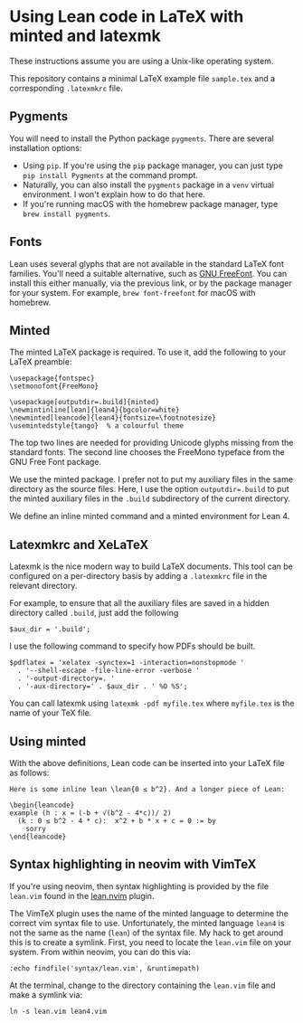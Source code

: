# Using Lean code in LaTeX with minted and latexmk

These instructions assume you are using a Unix-like operating system. 

This repository contains a minimal LaTeX example file `sample.tex` and a corresponding `.latexmkrc`
file.

## Pygments

You will need to install the Python package `pygments`. There are several installation options:

* Using `pip`. If you're using the `pip` package manager, you can just type `pip install Pygments`
  at the command prompt.
* Naturally, you can also install the `pygments` package in a `venv` virtual environment. I won't
  explain how to do that here.
* If you're running macOS with the homebrew package manager, type `brew install pygments`.

## Fonts

Lean uses several glyphs that are not available in the standard LaTeX font families. You'll need a
suitable alternative, such as [GNU FreeFont](https://www.gnu.org/software/freefont/). You can
install this either manually, via the previous link, or by the package manager for your system. For
example, `brew font-freefont` for macOS with homebrew.


## Minted

The minted LaTeX package is required. To use it, add the following to your LaTeX preamble:

    \usepackage{fontspec}   
    \setmonofont{FreeMono}
    
    \usepackage[outputdir=.build]{minted}
    \newmintinline[lean]{lean4}{bgcolor=white}
    \newminted[leancode]{lean4}{fontsize=\footnotesize}
    \usemintedstyle{tango}  % a colourful theme

The top two lines are needed for providing Unicode glyphs missing from the standard fonts. The
second line chooses the FreeMono typeface from the GNU Free Font package.

We use the minted package. I prefer not to put my auxiliary files in the same directory as the
source files. Here, I use the option `outputdir=.build` to put the minted auxiliary files in the
`.build` subdirectory of the current directory.

We define an inline minted command and a minted environment for Lean 4.

## Latexmkrc and XeLaTeX

Latexmk is the nice modern way to build LaTeX documents. This tool can be configured on a
per-directory basis by adding a `.latexmkrc` file in the relevant directory.

For example, to ensure that all the auxiliary files are saved in a hidden directory called `.build`,
just add the following

    $aux_dir = '.build';

I use the following command to specify how PDFs should be built.

    $pdflatex = 'xelatex -synctex=1 -interaction=nonstopmode '
      . '--shell-escape -file-line-error -verbose '
      . '-output-directory=. '
      . '-aux-directory=' . $aux_dir . ' %O %S';

You can call latexmk using `latexmk -pdf myfile.tex` where `myfile.tex` is the name of your TeX
file.

## Using minted

With the above definitions, Lean code can be inserted into your LaTeX file as follows:

    Here is some inline lean \lean{0 ≤ b^2}. And a longer piece of Lean:

    \begin{leancode}
    example (h : x = (-b + √(b^2 - 4*c))/ 2)
      (k : 0 ≤ b^2 - 4 * c):  x^2 + b * x + c = 0 := by
        sorry
    \end{leancode}

## Syntax highlighting in neovim with VimTeX

If you're using neovim, then syntax highlighting is provided by the file `lean.vim` found in the
[lean.nvim](https://github.com/Julian/lean.nvim) plugin. 

The VimTeX plugin uses the name of the minted language to determine the correct vim syntax file to
use. Unfortunately, the minted language `lean4` is not the same as the name (`lean`) of the syntax
file. My hack to get around this is to create a symlink. First, you need to locate the `lean.vim`
file on your system. From within neovim, you can do this via:

    :echo findfile('syntax/lean.vim', &runtimepath)

At the terminal, change to the directory containing the `lean.vim` file and make a symlink via:

    ln -s lean.vim lean4.vim
